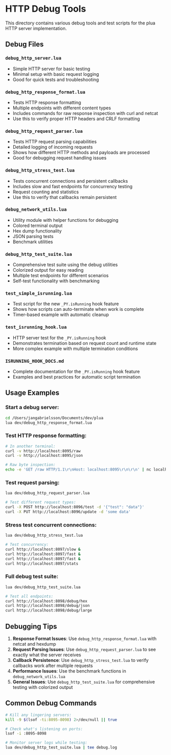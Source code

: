 # HTTP Debug Tools

This directory contains various debug tools and test scripts for the plua HTTP server implementation.

## Debug Files

### `debug_http_server.lua`
- Simple HTTP server for basic testing
- Minimal setup with basic request logging
- Good for quick tests and troubleshooting

### `debug_http_response_format.lua`
- Tests HTTP response formatting
- Multiple endpoints with different content types
- Includes commands for raw response inspection with curl and netcat
- Use this to verify proper HTTP headers and CRLF formatting

### `debug_http_request_parser.lua`
- Tests HTTP request parsing capabilities
- Detailed logging of incoming requests
- Shows how different HTTP methods and payloads are processed
- Good for debugging request handling issues

### `debug_http_stress_test.lua`
- Tests concurrent connections and persistent callbacks
- Includes slow and fast endpoints for concurrency testing
- Request counting and statistics
- Use this to verify that callbacks remain persistent

### `debug_network_utils.lua`
- Utility module with helper functions for debugging
- Colored terminal output
- Hex dump functionality
- JSON parsing tests
- Benchmark utilities

### `debug_http_test_suite.lua`
- Comprehensive test suite using the debug utilities
- Colorized output for easy reading
- Multiple test endpoints for different scenarios
- Self-test functionality with benchmarking

### `test_simple_isrunning.lua`
- Test script for the new `_PY.isRunning` hook feature
- Shows how scripts can auto-terminate when work is complete
- Timer-based example with automatic cleanup

### `test_isrunning_hook.lua`
- HTTP server test for the `_PY.isRunning` hook
- Demonstrates termination based on request count and runtime state
- More complex example with multiple termination conditions

### `ISRUNNING_HOOK_DOCS.md`
- Complete documentation for the `_PY.isRunning` hook feature
- Examples and best practices for automatic script termination

## Usage Examples

### Start a debug server:
```bash
cd /Users/jangabrielsson/Documents/dev/plua
lua dev/debug_http_response_format.lua
```

### Test HTTP response formatting:
```bash
# In another terminal:
curl -v http://localhost:8095/raw
curl -v http://localhost:8095/json

# Raw byte inspection:
echo -e 'GET /raw HTTP/1.1\r\nHost: localhost:8095\r\n\r\n' | nc localhost 8095 | hexdump -C
```

### Test request parsing:
```bash
lua dev/debug_http_request_parser.lua

# Test different request types:
curl -X POST http://localhost:8096/test -d '{"test": "data"}'
curl -X PUT http://localhost:8096/update -d 'some data'
```

### Stress test concurrent connections:
```bash
lua dev/debug_http_stress_test.lua

# Test concurrency:
curl http://localhost:8097/slow &
curl http://localhost:8097/fast &
curl http://localhost:8097/fast &
curl http://localhost:8097/stats
```

### Full debug test suite:
```bash
lua dev/debug_http_test_suite.lua

# Test all endpoints:
curl http://localhost:8098/debug/hex
curl http://localhost:8098/debug/json
curl http://localhost:8098/debug/large
```

## Debugging Tips

1. **Response Format Issues**: Use `debug_http_response_format.lua` with netcat and hexdump
2. **Request Parsing Issues**: Use `debug_http_request_parser.lua` to see exactly what the server receives
3. **Callback Persistence**: Use `debug_http_stress_test.lua` to verify callbacks work after multiple requests
4. **Performance Issues**: Use the benchmark functions in `debug_network_utils.lua`
5. **General Issues**: Use `debug_http_test_suite.lua` for comprehensive testing with colorized output

## Common Debug Commands

```bash
# Kill any lingering servers:
kill -9 $(lsof -ti:8095-8098) 2>/dev/null || true

# Check what's listening on ports:
lsof -i :8095-8098

# Monitor server logs while testing:
lua dev/debug_http_test_suite.lua | tee debug.log
```
